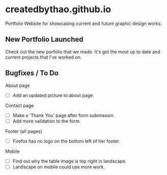 # createdbythao.github.io
Portfolio Website for showcasing current and future graphic design works.

## New Portfolio Launched
Check out the new porfolio that we made. It's got the most up to date and current projects that I've worked on.


## Bugfixes / To Do
About page
- [ ] Add an updated picture to about page.

Contact page
- [ ] Make a 'Thank You' page after form submission.
- [ ] Add more validation to the form.

Footer (all pages)
- [ ] Firefox has no logo on the bottom left of her footer.

Mobile
- [ ] Find out why the table image is top right in landscape.
- [ ] Landscape on mobile could use more work.
